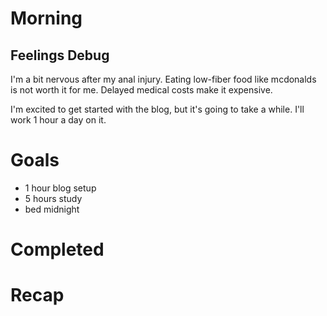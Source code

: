 # Morning
## Feelings Debug
I'm a bit nervous after my anal injury. Eating low-fiber food like mcdonalds is not worth it for me. Delayed medical costs make it expensive. 

I'm excited to get started with the blog, but it's going to take a while. I'll work 1 hour a day on it. 
# Goals
- 1 hour blog setup
- 5 hours study
- bed midnight
# Completed
# Recap
